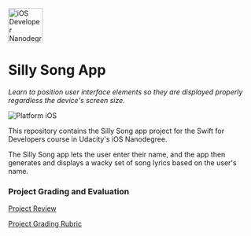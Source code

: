 <img src="https://s3-us-west-1.amazonaws.com/udacity-content/degrees/catalog-images/nd003.png" alt="iOS Developer Nanodegree logo" height="70" >

# Silly Song App

*Learn to position user interface elements so they are displayed properly regardless the device's screen size.*

![Platform iOS](https://img.shields.io/badge/nanodegree-iOS-blue.svg)

This repository contains the Silly Song app project for the Swift for Developers course in Udacity's iOS Nanodegree.

The Silly Song app lets the user enter their name, and the app then generates and displays a wacky set of song lyrics based on the user's name.

### Project Grading and Evaluation

[Project Review](https://github.com/jamesdellinger/ios-nanodegree-silly-song-app/blob/master/ios-nanodegree-silly-song-app-review.pdf)

[Project Grading Rubric](https://github.com/jamesdellinger/ios-nanodegree-silly-song-app/blob/master/silly-song-app-rubric.pdf)
